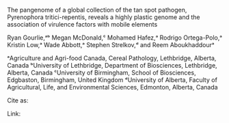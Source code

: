 The pangenome of a global collection of the tan spot pathogen, Pyrenophora tritici-repentis, reveals a highly plastic genome and the association of virulence factors with mobile elements

Ryan Gourlie,ᵃᵇ Megan McDonald,ᶜ Mohamed Hafez,ᵃ Rodrigo Ortega-Polo,ᵃ Kristin Low,ᵃ Wade Abbott,ᵃ Stephen Strelkov,ᵈ and Reem Aboukhaddourᵃ

ᵃAgriculture and Agri-food Canada, Cereal Pathology, Lethbridge, Alberta, Canada
ᵇUniversity of Lethbridge, Department of Biosciences, Lethbridge, Alberta, Canada
ᶜUniversity of Birmingham, School of Biosciences, Edgbaston, Birmingham, United Kingdom
ᵈUniversity of Alberta, Faculty of Agricultural, Life, and Environmental Sciences, Edmonton, Alberta, Canada

Cite as:

Link:
